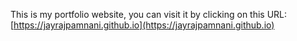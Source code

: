 This is my portfolio website, you can visit it by clicking on this URL: [https://jayrajpamnani.github.io](https://jayrajpamnani.github.io) 